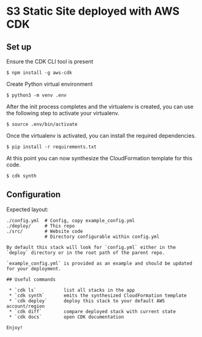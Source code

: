 
# S3 Static Site deployed with AWS CDK


## Set up

Ensure the CDK CLI tool is present

```
$ npm install -g aws-cdk
```

Create Python virtual environment

```
$ python3 -m venv .env
```

After the init process completes and the virtualenv is created, you can use the following
step to activate your virtualenv.

```
$ source .env/bin/activate
```

Once the virtualenv is activated, you can install the required dependencies.

```
$ pip install -r requirements.txt
```

At this point you can now synthesize the CloudFormation template for this code.

```
$ cdk synth
```

## Configuration

Expected layout:

```
./config.yml  # Config, copy example_config.yml
./deploy/     # This repo
./src/        # Website code
              # Directory configurable within config.yml

By default this stack will look for `config.yml` either in the `deploy` directory or in the root path of the parent repo.

`example_config.yml` is provided as an example and should be updated for your deployment.

## Useful commands

 * `cdk ls`          list all stacks in the app
 * `cdk synth`       emits the synthesized CloudFormation template
 * `cdk deploy`      deploy this stack to your default AWS account/region
 * `cdk diff`        compare deployed stack with current state
 * `cdk docs`        open CDK documentation

Enjoy!
